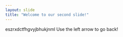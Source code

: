 ```yaml
---
layout: slide
title: "Welcome to our second slide!"
---
```

eszrxdctfhgvyjbhukjnml
Use the left arrow to go back!
